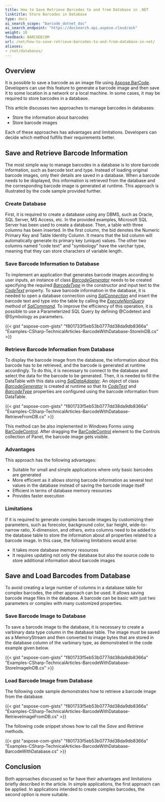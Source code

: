 ```yaml
---
title: How to Save Retrieve Barcodes to and from Database in .NET
linktitle: Store Barcodes in Database
type: docs
ai_search_scope: "barcode_dotnet_doc"
ai_search_endpoint: "https://docsearch.api.aspose.cloud/ask"
weight: 10
feedback: BARCODECOM
url: /net/how-to-save-retrieve-barcodes-to-and-from-database-in-net/
aliases: 
- /net/databases/
---
```


## **Overview**

It is possible to save a barcode as an image file using [Aspose.BarCode](https://products.aspose.com/barcode/net). Developers can use this feature to generate a barcode image and then save it to some location in a network or a local machine. In some cases, it may be required to store barcodes in a database.

This article discusses two approaches to manage barcodes in databases:
- Store the information about barcodes
- Store barcode images

Each of these approaches has advantages and limitations. Developers can decide which method fulfills their requirements better.

## **Save and Retrieve Barcode Information**
The most simple way to manage barcodes in a database is to store barcode information, such as barcode text and type. Instead of loading original barcode images, only their details are saved in a database. When a barcode needs to be displayed, this information is retrieved from the database and the corresponding barcode image is generated at runtime. This approach is illustrated by the code sample provided further.

### **Create Database**
First, it is required to create a database using any DBMS, such as Oracle, SQL Server, MS Access, etc. In the provided examples, Microsoft SQL Server has been used to create a database. Then, a table with three columns has been inserted. In the first column, the bid denotes the Numeric Primary Key and Table Identity Column. It means that the bid column will automatically generate its primary key (unique) values. The other two columns named "code text" and "symbology" have the varchar type, meaning that they can store characters of variable length.

### **Save Barcode Information to Database**
To implement an application that generates barcode images according to user inputs, an instance of class [*BarcodeGenerator*](https://reference.aspose.com/barcode/net/aspose.barcode.generation/barcodegenerator/) needs to be created specifying the required [*BarcodeType*](https://reference.aspose.com/barcode/net/aspose.barcode.generation/barcodegenerator/barcodetype/) in the constructor and input text to the [*CodeText*](https://reference.aspose.com/barcode/net/aspose.barcode.generation/barcodegenerator/codetext/) property. To save barcode information in the database, it is needed to open a database connection using [*SqlConnection*](https://docs.microsoft.com/en-us/dotnet/api/system.data.sqlclient.sqlconnection?view=dotnet-plat-ext-6.0) and insert the barcode text and type into the table by calling the [*ExecuteNonQuery*](https://docs.microsoft.com/en-us/dotnet/api/system.data.sqlclient.sqlcommand.executenonquery?view=dotnet-plat-ext-6.0) method of [*SqlCommand*](https://docs.microsoft.com/en-us/dotnet/api/system.data.sqlclient.sqlcommand?view=dotnet-plat-ext-6.0). To improve the efficiency of this operation, it is possible to use a Parameterized SQL Query by defining @Codetext and @Symbology as parameters.  
  
{{< gist "aspose-com-gists" "f801733f5eb53b0777dd38da9db8366a" "Examples-CSharp-TechnicalArticles-BarcodeWithDatabase-StoreInDB.cs" >}}

### **Retrieve Barcode Information from Database**
To display the barcode image from the database, the information about this barcode has to be retrieved, and the barcode is generated at runtime accordingly. To do this, it is necessary to connect to the database and select the data for the barcode to be generated. Then, it is needed to fill the DataTable with this data using [*SqlDataAdapter*](https://docs.microsoft.com/en-us/dotnet/api/system.data.sqlclient.sqldataadapter?view=dotnet-plat-ext-6.0). An object of class [*BarcodeGenerator*](https://reference.aspose.com/barcode/net/aspose.barcode.generation/barcodegenerator/) is created at runtime so that its [*CodeText*](https://reference.aspose.com/barcode/net/aspose.barcode.generation/barcodegenerator/codetext/) and [*BarcodeType*](https://reference.aspose.com/barcode/net/aspose.barcode.generation/barcodegenerator/barcodetype/) properties are configured using the barcode information from DataTable.  

{{< gist "aspose-com-gists" "f801733f5eb53b0777dd38da9db8366a" "Examples-CSharp-TechnicalArticles-BarcodeWithDatabase-RetrieveFromDB.cs" >}}

This method can be also implemented in Windows Forms using [BarCodeControl](https://reference.aspose.com/barcode/net/aspose.barcode.windows.forms/barcodecontrol).
After dragging the [BarCodeControl](https://reference.aspose.com/barcode/net/aspose.barcode.windows.forms/barcodecontrol) element to the Controls collection of Panel, the barcode image gets visible.

### **Advantages**
This approach has the following advantages:
- Suitable for small and simple applications where only basic barcodes are generated
- More efficient as it allows storing barcode information as several text values in the database instead of saving the barcode image itself
- Efficient in terms of database memory resources
- Provides faster execution

### **Limitations**
If it is required to generate complex barcode images by customizing their parameters, such as forecolor, background color, bar height, wide-to-narrow ratio, X-dimension, and others, extra columns need to be added to the database table to store the information about all properties related to a barcode image. In this case, the following limitations would arise:
- It takes more database memory resources
- It requires updating not only the database but also the source code to store additional information about barcode images
    
## **Save and Load Barcodes from Database**
To avoid creating a large number of columns in a database table for complex barcodes, the other approach can be used. It allows saving barcode image files in the database. A barcode can be basic with just two parameters or complex with many customized properties.

### **Save Barcode Image to Database**
To save a barcode image to the database, it is necessary to create a varbinary data type column in the database table. The image must be saved as a MemoryStream and then converted to image bytes that are stored in the database column of the varbinary type, as demonstrated in the code example given below.  

{{< gist "aspose-com-gists" "f801733f5eb53b0777dd38da9db8366a" "Examples-CSharp-TechnicalArticles-BarcodeWithDatabase-StoreImageInDB.cs" >}}

### **Load Barcode Image from Database**
The following code sample demonstrates how to retrieve a barcode image from the database.  
  
{{< gist "aspose-com-gists" "f801733f5eb53b0777dd38da9db8366a" "Examples-CSharp-TechnicalArticles-BarcodeWithDatabase-RetrieveImageFromDB.cs" >}}

The following code snippet shows how to call the *Save* and *Retrieve* methods.  

{{< gist "aspose-com-gists" "f801733f5eb53b0777dd38da9db8366a" "Examples-CSharp-TechnicalArticles-BarcodeWithDatabase-BarcodeWithDatabase.cs" >}}

## **Conclusion**
Both approaches discussed so far have their advantages and limitations briefly described in the article. In simple applications, the first approach can be applied. In applications intended to create complex barcodes, the second option is more suitable.